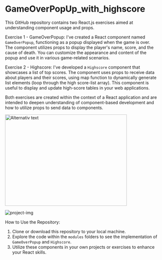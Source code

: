 # GameOverPopUp_with_highscore
This GitHub repository contains two React.js exercises aimed at understanding component usage and props.



Exercise 1 - GameOverPopup:
I've created a React component named `GameOverPopup`, functioning as a popup displayed when the game is over. The component utilizes props to display the player's name, score, and the cause of death. You can customize the appearance and content of the popup and use it in various game-related scenarios.

Exercise 2 - Highscore:
I've developed a `Highscore` component that showcases a list of top scores. The component uses props to receive data about players and their scores, using map function to dynamically generate list elements (loop through the high score-list array). This component is useful to display and update high-score tables in your web applications.


Both exercises are created within the context of a React application and are intended to deepen understanding of component-based development and how to utilize props to send data to components.

<img src="https://postimg.cc/jLbQ02vj" alt="Alternativ text" width="400" height="300">

![project-img](https://postimg.cc/jLbQ02vj)

How to Use the Repository:

1. Clone or download this repository to your local machine.
2. Explore the code within the `modules` folders to see the implementation of `GameOverPopup` and `Highscore`.
3. Utilize these components in your own projects or exercises to enhance your React skills.

